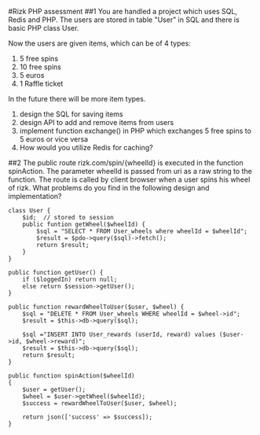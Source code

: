 #Rizk PHP assessment
##1
You are handled a project which uses SQL, Redis and PHP.
The users are stored in table "User" in SQL and there is basic PHP class User.

Now the users are given items, which can be of 4 types:
1. 5 free spins
2. 10 free spins
3. 5 euros
4. 1 Raffle ticket

In the future there will be more item types.

1. design the SQL for saving items
2. design API to add and remove items from users
3. implement function exchange() in PHP which exchanges 5 free spins to 5 euros or vice versa
4. How would you utilize Redis for caching?

##2
The public route rizk.com/spin/{wheelId} is executed in the function spinAction. The parameter wheelId is passed from uri as a raw string to the function.
The route is called by client browser when a user spins his wheel of rizk.
What problems do you find in the following design and implementation? 

```
class User {
    $id;  // stored to session
    public funtion getWheel($wheelId) {
        $sql = "SELECT * FROM User_wheels where wheelId = $wheelId";
        $result = $pdo->query($sql)->fetch();
        return $result;
    }
}

public function getUser() {
    if ($loggedIn) return null;
    else return $session->getUser();
}

public function rewardWheelToUser($user, $wheel) {
    $sql = "DELETE * FROM User_wheels WHERE wheelId = $wheel->id";
    $result = $this->db->query($sql);

    $sql ="INSERT INTO User_rewards (userId, reward) values ($user->id, $wheel->reward)";
    $result = $this->db->query($sql);
    return $result;
}

public function spinAction($wheelId)
{
    $user = getUser();
    $wheel = $user->getWheel($wheelId);
    $success = rewardWheelToUser($user, $wheel);

    return json(['success' => $success]);
}
```
